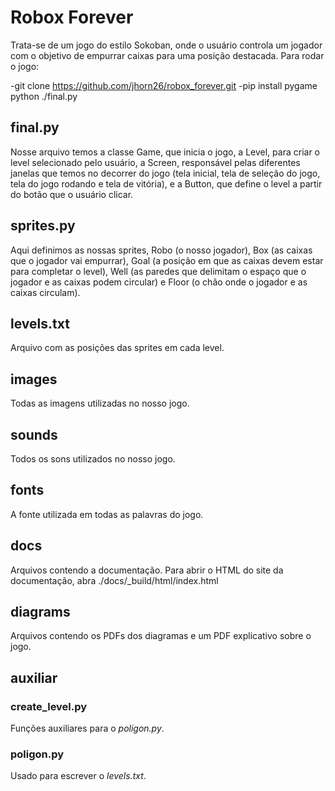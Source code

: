 # Robox Forever

Trata-se de um jogo do estilo Sokoban, onde o usuário controla um jogador com o objetivo de empurrar caixas para uma posição destacada.
Para rodar o jogo: 

-git clone https://github.com/jhorn26/robox_forever.git
-pip install pygame 
python ./final.py

## final.py

Nosse arquivo temos a classe Game, que inicia o jogo, a Level, para criar o level selecionado pelo usuário,  a Screen, responsável pelas diferentes janelas que temos no decorrer do jogo (tela inicial, tela de seleção do jogo, tela do jogo rodando e tela de vitória), e a Button, que define o level a partir do botão que o usuário clicar.

## sprites.py

Aqui definimos as nossas sprites, Robo (o nosso jogador), Box (as caixas que o jogador vai empurrar), Goal (a posição em que as caixas devem estar para completar o level), Well (as paredes que delimitam o espaço que o jogador e as caixas podem circular) e Floor (o chão onde o jogador e as caixas circulam).

## levels.txt

Arquivo com as posições das sprites em cada level.

## images

Todas as imagens utilizadas no nosso jogo.

## sounds

Todos os sons utilizados no nosso jogo.

## fonts

A fonte utilizada em todas as palavras do jogo.

## docs 

Arquivos contendo a documentação. Para abrir o HTML do site da documentação, abra ./docs/_build/html/index.html

## diagrams

Arquivos contendo os PDFs dos diagramas e um PDF explicativo sobre o jogo.


## auxiliar

### create_level.py

Funções auxiliares para o _poligon.py_.

### poligon.py

Usado para escrever o _levels.txt_.
